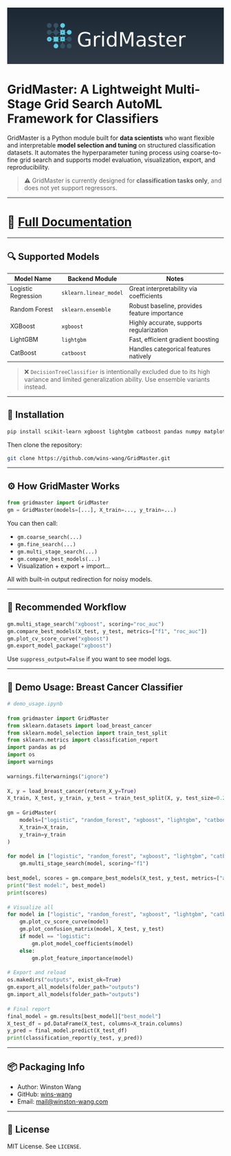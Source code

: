 ![GridMaster Banner](docs/GridMaster_banner.png)

# GridMaster: A Lightweight Multi-Stage Grid Search AutoML Framework for Classifiers

GridMaster is a Python module built for **data scientists** who want flexible and interpretable **model selection and tuning** on structured classification datasets. It automates the hyperparameter tuning process using coarse-to-fine grid search and supports model evaluation, visualization, export, and reproducibility.

> ⚠️ GridMaster is currently designed for **classification tasks only**, and does not yet support regressors.

---
# 📖 [Full Documentation](https://gridmaster.readthedocs.io)
---

## 🔍 Supported Models

| Model Name        | Backend Module            | Notes |
|-------------------|----------------------------|-------|
| Logistic Regression | `sklearn.linear_model`    | Great interpretability via coefficients |
| Random Forest     | `sklearn.ensemble`        | Robust baseline, provides feature importance |
| XGBoost           | `xgboost`                 | Highly accurate, supports regularization |
| LightGBM          | `lightgbm`                | Fast, efficient gradient boosting |
| CatBoost          | `catboost`                | Handles categorical features natively |

> ❌ `DecisionTreeClassifier` is intentionally excluded due to its high variance and limited generalization ability. Use ensemble variants instead.

---

## 🚀 Installation

```bash
pip install scikit-learn xgboost lightgbm catboost pandas numpy matplotlib joblib
```

Then clone the repository:

```bash
git clone https://github.com/wins-wang/GridMaster.git
```

---

## ⚙️ How GridMaster Works

```python
from gridmaster import GridMaster
gm = GridMaster(models=[...], X_train=..., y_train=...)
```

You can then call:
- `gm.coarse_search(...)`
- `gm.fine_search(...)`
- `gm.multi_stage_search(...)`
- `gm.compare_best_models(...)`
- Visualization + export + import...

All with built-in output redirection for noisy models.

---

## 🔁 Recommended Workflow

```python
gm.multi_stage_search("xgboost", scoring="roc_auc")
gm.compare_best_models(X_test, y_test, metrics=["f1", "roc_auc"])
gm.plot_cv_score_curve("xgboost")
gm.export_model_package("xgboost")
```

Use `suppress_output=False` if you want to see model logs.

---

## 📘 Demo Usage: Breast Cancer Classifier

```python
# demo_usage.ipynb

from gridmaster import GridMaster
from sklearn.datasets import load_breast_cancer
from sklearn.model_selection import train_test_split
from sklearn.metrics import classification_report
import pandas as pd
import os
import warnings

warnings.filterwarnings("ignore")

X, y = load_breast_cancer(return_X_y=True)
X_train, X_test, y_train, y_test = train_test_split(X, y, test_size=0.2, random_state=42)

gm = GridMaster(
    models=["logistic", "random_forest", "xgboost", "lightgbm", "catboost"],
    X_train=X_train,
    y_train=y_train
)

for model in ["logistic", "random_forest", "xgboost", "lightgbm", "catboost"]:
    gm.multi_stage_search(model, scoring="f1")

best_model, scores = gm.compare_best_models(X_test, y_test, metrics=["accuracy", "f1", "roc_auc"])
print("Best model:", best_model)
print(scores)

# Visualize all
for model in ["logistic", "random_forest", "xgboost", "lightgbm", "catboost"]:
    gm.plot_cv_score_curve(model)
    gm.plot_confusion_matrix(model, X_test, y_test)
    if model == "logistic":
        gm.plot_model_coefficients(model)
    else:
        gm.plot_feature_importance(model)

# Export and reload
os.makedirs("outputs", exist_ok=True)
gm.export_all_models(folder_path="outputs")
gm.import_all_models(folder_path="outputs")

# Final report
final_model = gm.results[best_model]["best_model"]
X_test_df = pd.DataFrame(X_test, columns=X_train.columns)
y_pred = final_model.predict(X_test_df)
print(classification_report(y_test, y_pred))
```

---

## 📦 Packaging Info

- Author: Winston Wang  
- GitHub: [wins-wang](https://github.com/wins-wang)  
- Email: mail@winston-wang.com

---

## 📜 License

MIT License. See `LICENSE`.
